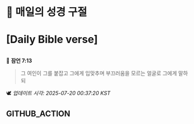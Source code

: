 # 🙏 매일의 성경 구절
# [Daily Bible verse]
##
<!-- START_BIBLE_VERSE -->
📖 **잠언 7:13**
> 그 여인이 그를 붙잡고 그에게 입맞추며 부끄러움을 모르는 얼굴로 그에게 말하되

🕊️ _업데이트 시각: 2025-07-20 00:37:20 KST_
  <!-- END_BIBLE_VERSE -->
## GITHUB_ACTION
